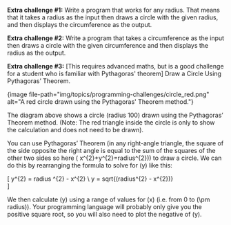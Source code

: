 **Extra challenge #1:**
Write a program that works for any radius.
That means that it takes a radius as the input then draws a circle with the given radius, and then displays the circumference as the output.

**Extra challenge #2:**
Write a program that takes a circumference as the input then draws a circle with the given circumference and then displays the radius as the output.

**Extra challenge #3:**
[This requires advanced maths, but is a good challenge for a student who is familiar with Pythagoras' theorem] Draw a Circle Using Pythagoras’ Theorem.

{image file-path="img/topics/programming-challenges/circle_red.png" alt="A red circle drawn using the Pythagoras' Theorem method."}

The diagram above shows a circle (radius 100) drawn using the Pythagoras’ Theorem method.
(Note: The red triangle inside the circle is only to show the calculation and does not need to be drawn).

You can use Pythagoras’ Theorem (in any right-angle triangle, the square of the side opposite the right angle is equal to the sum of the squares of the other two sides so here \( x^{2}+y^{2}=radius^{2}\)) to draw a circle.
We can do this by rearranging the formula to solve for \(y\) like this:

\[
  y^{2} = radius ^{2} - x^{2} \\
  y = sqrt{(radius^{2} - x^{2})}  
\]

We then calculate \(y\) using a range of values for \(x\) (i.e. from 0 to \(\pm radius\)). Your programming language will probably only give you the positive square root, so you will also need to plot the negative of \(y\).

